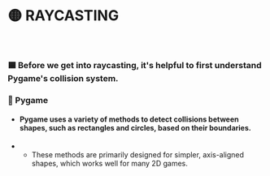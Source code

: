 # 🟡 RAYCASTING




<br>

### 🟦 Before we get into raycasting, it's helpful to first understand Pygame's collision system.

### 🥥 Pygame

- #### Pygame uses a variety of methods to detect collisions between shapes, such as rectangles and circles, based on their boundaries.

- - These methods are primarily designed for simpler, axis-aligned shapes, which works well for many 2D games.

<br>